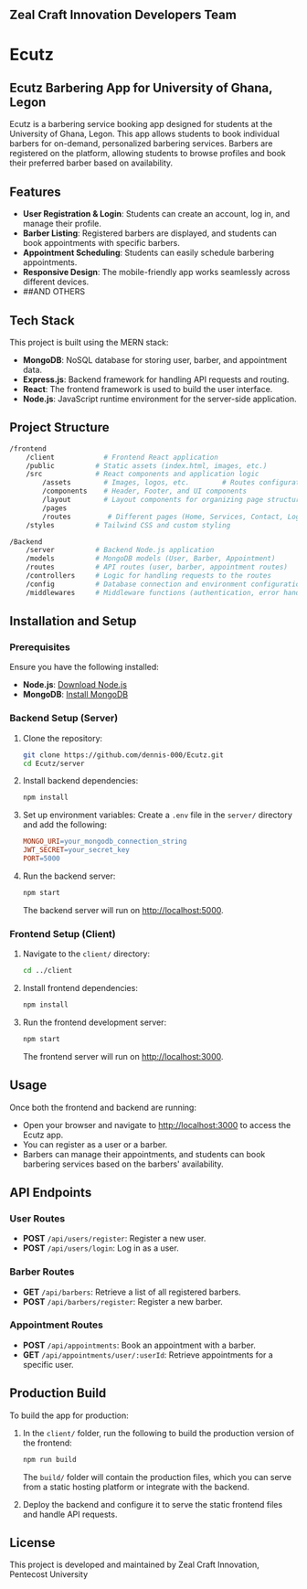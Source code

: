 ## Zeal Craft Innovation Developers Team
# Ecutz

## Ecutz Barbering App for University of Ghana, Legon
Ecutz is a barbering service booking app designed for students at the University of Ghana, Legon. This app allows students to book individual barbers for on-demand, personalized barbering services. Barbers are registered on the platform, allowing students to browse profiles and book their preferred barber based on availability.

## Features
- **User Registration & Login**: Students can create an account, log in, and manage their profile.
- **Barber Listing**: Registered barbers are displayed, and students can book appointments with specific barbers.
- **Appointment Scheduling**: Students can easily schedule barbering appointments.
- **Responsive Design**: The mobile-friendly app works seamlessly across different devices.
- ##AND OTHERS

## Tech Stack
This project is built using the MERN stack:

- **MongoDB**: NoSQL database for storing user, barber, and appointment data.
- **Express.js**: Backend framework for handling API requests and routing.
- **React**: The frontend framework is used to build the user interface.
- **Node.js**: JavaScript runtime environment for the server-side application.

## Project Structure
```bash
/frontend
    /client            # Frontend React application
    /public          # Static assets (index.html, images, etc.)
    /src             # React components and application logic
        /assets        # Images, logos, etc.        # Routes configuration for page navigation
        /components    # Header, Footer, and UI components
        /layout        # Layout components for organizing page structure
        /pages
        /routes         # Different pages (Home, Services, Contact, Login)
    /styles          # Tailwind CSS and custom styling

/Backend
    /server          # Backend Node.js application
    /models          # MongoDB models (User, Barber, Appointment)
    /routes          # API routes (user, barber, appointment routes)
    /controllers     # Logic for handling requests to the routes
    /config          # Database connection and environment configuration
    /middlewares     # Middleware functions (authentication, error handling)
```
## Installation and Setup

### Prerequisites
Ensure you have the following installed:
- **Node.js**: [Download Node.js](https://nodejs.org/)
- **MongoDB**: [Install MongoDB](https://www.mongodb.com/)

### Backend Setup (Server)
1. Clone the repository:
    ```bash
    git clone https://github.com/dennis-000/Ecutz.git
    cd Ecutz/server
    ```
2. Install backend dependencies:
    ```bash
    npm install
    ```
3. Set up environment variables:
    Create a `.env` file in the `server/` directory and add the following:
    ```makefile
    MONGO_URI=your_mongodb_connection_string
    JWT_SECRET=your_secret_key
    PORT=5000
    ```
4. Run the backend server:
    ```bash
    npm start
    ```
    The backend server will run on [http://localhost:5000](http://localhost:5000).

### Frontend Setup (Client)
1. Navigate to the `client/` directory:
    ```bash
    cd ../client
    ```
2. Install frontend dependencies:
    ```bash
    npm install
    ```
3. Run the frontend development server:
    ```bash
    npm start
    ```
    The frontend server will run on [http://localhost:3000](http://localhost:3000).

## Usage
Once both the frontend and backend are running:
- Open your browser and navigate to [http://localhost:3000](http://localhost:3000) to access the Ecutz app.
- You can register as a user or a barber.
- Barbers can manage their appointments, and students can book barbering services based on the barbers' availability.

## API Endpoints

### User Routes
- **POST** `/api/users/register`: Register a new user.
- **POST** `/api/users/login`: Log in as a user.

### Barber Routes
- **GET** `/api/barbers`: Retrieve a list of all registered barbers.
- **POST** `/api/barbers/register`: Register a new barber.

### Appointment Routes
- **POST** `/api/appointments`: Book an appointment with a barber.
- **GET** `/api/appointments/user/:userId`: Retrieve appointments for a specific user.

## Production Build
To build the app for production:
1. In the `client/` folder, run the following to build the production version of the frontend:
    ```bash
    npm run build
    ```
    The `build/` folder will contain the production files, which you can serve from a static hosting platform or integrate with the backend.

2. Deploy the backend and configure it to serve the static frontend files and handle API requests.

## License
This project is developed and maintained by Zeal Craft Innovation, Pentecost University
